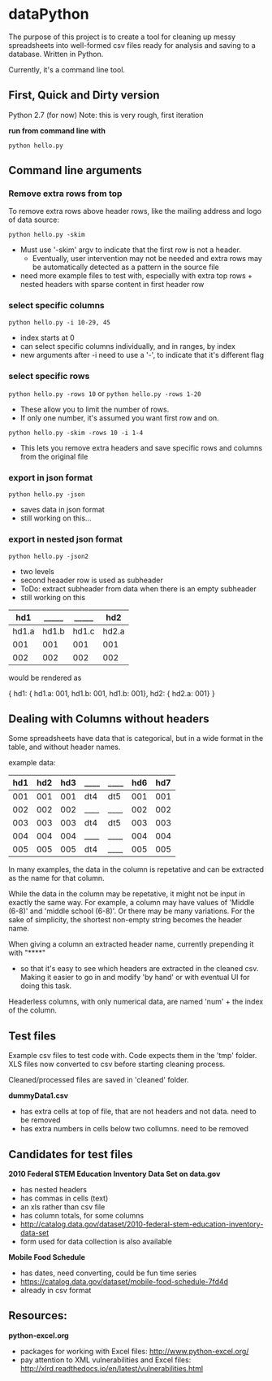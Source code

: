 # dataPython

The purpose of this project is to create a tool for cleaning up messy spreadsheets into well-formed csv files ready for analysis and saving to a database. Written in Python.

Currently, it's a command line tool.

## First, Quick and Dirty version
Python 2.7 (for now)
Note: this is very rough, first iteration

**run from command line with**

```python hello.py```

## Command line arguments

### Remove extra rows from top

To remove extra rows above header rows, like the mailing address and logo of data source:

```python hello.py -skim```

* Must use '-skim' argv to indicate that the first row is not a header. 
	* Eventually, user intervention may not be needed and extra rows may be automatically detected as a pattern in the source file
* need more example files to test with, especially with extra top rows + nested headers with sparse content in first header row


### select specific columns

```python hello.py -i 10-29, 45```

* index starts at 0 
* can select specific columns individually, and in ranges, by index
* new arguments after -i need to use a '-', to indicate that it's different flag

### select specific rows

```python hello.py -rows 10``` or ```python hello.py -rows 1-20```
* These allow you to limit the number of rows. 
* If only one number, it's assumed you want first row and on.

```python hello.py -skim -rows 10 -i 1-4```
* This lets you remove extra headers and save specific rows and columns from the original file


### export in json format

```python hello.py -json```
* saves data in json format
* still working on this...


### export in nested json format

```python hello.py -json2```
* two levels
* second heaader row is used as subheader
* ToDo: extract subheader from data when there is an empty subheader
* still working on this

| hd1   | _____ | _____ | hd2   |
| ----- | ----- | ----- | ----- |
| hd1.a | hd1.b | hd1.c | hd2.a |
| 001   | 001   | 001   | 001   |
| 002   | 002   | 002   | 002   |

would be rendered as 

{
	hd1: { hd1.a: 001, hd1.b: 001, hd1.b: 001},
 	hd2: { hd2.a: 001}
}




## Dealing with Columns without headers

Some spreadsheets have data that is categorical, but in a wide format in the table, and without header names.

example data:

| hd1 | hd2 | hd3 | ____ | ____ | hd6 | hd7 |
| --- | --- | --- | ---- | ---- | --- | --- |
| 001 | 001 | 001 | dt4 | dt5 | 001 | 001 |
| 002 | 002 | 002 | ____ | ____ | 002 | 002 |
| 003 | 003 | 003 | dt4 | dt5 | 003 | 003 |
| 004 | 004 | 004 | ____ | ____ | 004 | 004 |
| 005 | 005 | 005 | dt4 | ____ | 005 | 005 |



In many examples, the data in the column is repetative and can be extracted as the name for that column.

While the data in the column may be repetative, it might not be input in exactly the same way. For example, a column may have values of 'Middle (6-8)' and 'middle school (6-8)'. Or there may be many variations. For the sake of simplicity, the shortest non-empty string becomes the header name. 


When giving a column an extracted header name, currently prepending it with "****" 
* so that it's easy to see which headers are extracted in the cleaned csv. Making it easier to go in and modify 'by hand' or with eventual UI for doing this task.

Headerless columns, with only numerical data, are named 'num' + the index of the column. 





## Test files
Example csv files to test code with. Code expects them in the 'tmp' folder.
XLS files now converted to csv before starting cleaning process.

Cleaned/processed files are saved in 'cleaned' folder.

**dummyData1.csv**
* has extra cells at top of file, that are not headers and not data. need to be removed
* has extra numbers in cells below two collumns. need to be removed 

## Candidates for test files
**2010 Federal STEM Education Inventory Data Set on data.gov**
* has nested headers
* has commas in cells (text)
* an xls rather than csv file
* has column totals, for some columns
* http://catalog.data.gov/dataset/2010-federal-stem-education-inventory-data-set
* form used for data collection is also available

**Mobile Food Schedule**
* has dates, need converting, could be fun time series
* https://catalog.data.gov/dataset/mobile-food-schedule-7fd4d
* already in csv format



## Resources:
**python-excel.org**
* packages for working with Excel files: http://www.python-excel.org/
* pay attention to XML vulnerabilities and Excel files: http://xlrd.readthedocs.io/en/latest/vulnerabilities.html

#  